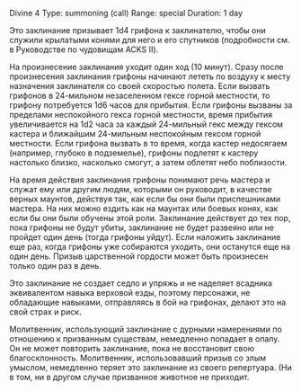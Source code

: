 Divine 4
Type: summoning (call)
Range: special
Duration: 1 day

Это заклинание призывает 1d4 грифона к заклинателю, чтобы они служили крылатыми конями для него и его спутников (подробности см. в Руководстве по чудовищам ACKS II).

На произнесение заклинания уходит один ход (10 минут). Сразу после произнесения заклинания грифоны начинают лететь по воздуху к месту назначения заклинателя со своей скоростью полета. Если вызвать грифонов в 24-мильном незаселенном гексе горной местности, то грифону потребуется 1d6 часов для прибытия. Если грифоны вызваны за пределами неспокойного гекса горной местности, время прибытия увеличивается на 1d2 часа за каждый 24-мильный гекс между гексом кастера и ближайшим 24-мильным неспокойным гексом горной местности. Если грифона вызвать в то время, когда кастер недосягаем (например, глубоко в подземелье), грифоны подлетят к кастеру настолько близко, насколько смогут, а затем облетят небо поблизости.

На время действия заклинания грифоны понимают речь мастера и служат ему или другим людям, которыми он руководит, в качестве верных маунтов, действуя так, как если бы они были приспешниками мастера. На них можно ездить как на маунтах или боевых конях, как если бы они были обучены этой роли. Заклинание действует до тех пор, пока грифоны не будут убиты, заклинание не будет развеяно или не пройдет один день (тогда грифоны уйдут). Если наложить заклинание еще раз, когда грифоны уже собираются уходить, они останутся еще на один день. Призыв царственной гордости может быть произнесен только один раз в день.

Это заклинание не создает седло и упряжь и не наделяет всадника эквивалентом навыка верховой езды, поэтому персонажи, не обладающие навыками, отправляясь в бой на грифонах, делают это на свой страх и риск.

Молитвенник, использующий заклинание с дурными намерениями по отношению к призванным существам, немедленно попадает в опалу. Он не может повторить заклинание, пока не восстановит свою благосклонность. Молитвенник, использовавший призыв со злым умыслом, немедленно теряет это заклинание из своего репертуара. (Ни в том, ни в другом случае призванное животное не приходит.